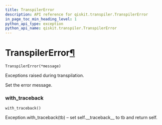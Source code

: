 ```yaml
---
title: TranspilerError
description: API reference for qiskit.transpiler.TranspilerError
in_page_toc_min_heading_level: 1
python_api_type: exception
python_api_name: qiskit.transpiler.TranspilerError
---
```


# TranspilerError[¶](#transpilererror "Permalink to this headline")

<span id="qiskit.transpiler.TranspilerError" />

`TranspilerError(*message)`

Exceptions raised during transpilation.

Set the error message.

### with\_traceback

<span id="qiskit.transpiler.TranspilerError.with_traceback" />

`with_traceback()`

Exception.with\_traceback(tb) – set self.\_\_traceback\_\_ to tb and return self.

